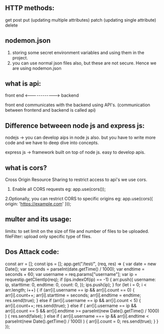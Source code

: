 HTTP methods:
----------------
get
post
put (updating multiple attributes)
patch (updating single attribute)
delete

nodemon.json
------------
1. storing some secret environment variables and using them in the project.
2. you can use normal json files also, but these are not secure. Hence we are using nodemon.json

what is api:
----------------
front end     <------------> backend

front end communicates with the backend using API's. (communication between frontend and backend is called api)

Difference betweeen node js and express js:
----------------------------------------------
nodejs -> you can develop aips in node js also. but you have to write more code and we have to deep dive into concepts.

express js -> framework built on top of node js. easy to develop apis.

what is cors?
--------------
Cross Origin Resource Sharing
to restrict access to api's we use cors. 

1. Enable all CORS requests
eg: app.use(cors());

2.Optionally, you can restrict CORS to specific origins
eg:  app.use(cors({
      origin: 'https://example.com'
  }));

multer and its usage:
--------------------
limits: to set limit on the size of file and number of files to be uploaded.
fileFilter: upload only specific type of files.

Dos Attack code:
---------------------
const arr = [];
const ips = [];
app.get("/test/", (req, res) => {
  var date = new Date();
  var seconds = parseInt(date.getTime() / 1000);
  var endtime = seconds + 60;
  var username = req.params["username"];
  var ip = requestip.getClientIp(req);
  if (ips.indexOf(ip) == -1) {
    arr.push({
      username: ip,
      starttime: 0,
      endtime: 0,
      count: 0,
    });
    ips.push(ip);
  }
  for (let i = 0; i < arr.length; i++) {
    if (arr[i].username == ip && arr[i].count == 0) {
      arr[i].count++;
      arr[i].starttime = seconds;
      arr[i].endtime = endtime;
      res.send(true);
    } else if (arr[i].username == ip && arr[i].count < 5) {
      arr[i].count++;
      res.send(true);
    } else if (
      arr[i].username == ip &&
      arr[i].count == 5 &&
      arr[i].endtime >= parseInt(new Date().getTime() / 1000)
    ) {
      res.send(false);
    } else if (
      arr[i].username === ip &&
      arr[i].endtime < parseInt(new Date().getTime() / 1000)
    ) {
      arr[i].count = 0;
      res.send(true);
    }
  }
});

